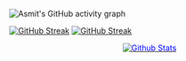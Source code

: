 
<!-- ## Hi there 👋, I am Yuri Nunes, welcome to My Profile! -->


![Asmit's GitHub activity graph](https://activity-graph.herokuapp.com/graph?username=yurixss&hide_border=true&theme=redical)

[![GitHub Streak](https://github-readme-streak-stats.herokuapp.com?user=yurixss&theme=bear&date_format=M%20j%5B%2C%20Y%5D&currStreakLabel=FFFFFF&background=0D1117&currStreakNum=FFFFFF)](https://github.com/yurixss/yurixss)
[![GitHub Streak](https://github-readme-stats.vercel.app/api?username=yurixss&&show_icons=true&title_color=e03c8a&icon_color=e03c8a&text_color=ffffff&bg_color=0d1117&border_color=78797c)](https://github.com/yurixss/yurixss)

<p align="center" dir="auto">
        <a target="_blank" rel="noopener noreferrer" href="https://raw.githubusercontent.com/bornmay/bornmay/Update/svg/Bottom.svg"><img src="https://raw.githubusercontent.com/bornmay/bornmay/Update/svg/Bottom.svg" alt="Github Stats" style="max-width: 100%;color:blue"></a>
</p>




